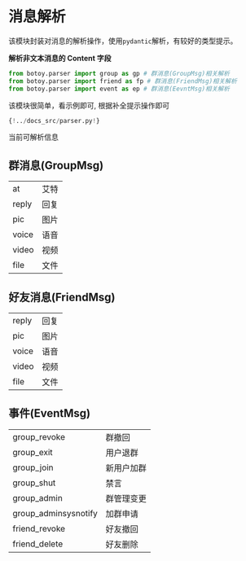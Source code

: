 # 消息解析

该模块封装对消息的解析操作，使用`pydantic`解析，有较好的类型提示。

**解析非文本消息的 Content 字段**

```python
from botoy.parser import group as gp # 群消息(GroupMsg)相关解析
from botoy.parser import friend as fp # 群消息(FriendMsg)相关解析
from botoy.parser import event as ep # 群消息(EevntMsg)相关解析
```

该模块很简单，看示例即可, 根据补全提示操作即可

```python
{!../docs_src/parser.py!}
```

当前可解析信息

## 群消息(GroupMsg)

|       |      |
| ----- | ---- |
| at    | 艾特 |
| reply | 回复 |
| pic   | 图片 |
| voice | 语音 |
| video | 视频 |
| file  | 文件 |

## 好友消息(FriendMsg)

|       |      |
| ----- | ---- |
| reply | 回复 |
| pic   | 图片 |
| voice | 语音 |
| video | 视频 |
| file  | 文件 |

## 事件(EventMsg)

|                      |            |
| -------------------- | ---------- |
| group_revoke         | 群撤回     |
| group_exit           | 用户退群   |
| group_join           | 新用户加群 |
| group_shut           | 禁言       |
| group_admin          | 群管理变更 |
| group_adminsysnotify | 加群申请   |
| friend_revoke        | 好友撤回   |
| friend_delete        | 好友删除   |
